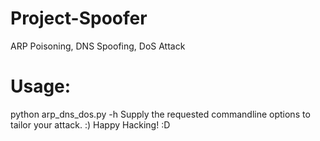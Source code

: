 # Project-Spoofer
ARP Poisoning, DNS Spoofing, DoS Attack
# Usage:
 python arp_dns_dos.py -h
 Supply the requested commandline options to tailor your attack. :) 
 Happy Hacking! :D
